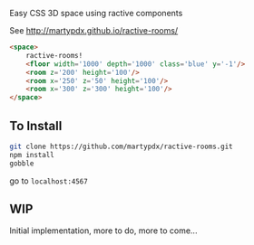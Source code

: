 Easy CSS 3D space using ractive components

See http://martypdx.github.io/ractive-rooms/

```html
<space>
	ractive-rooms!
	<floor width='1000' depth='1000' class='blue' y='-1'/>
	<room z='200' height='100'/>
	<room x='250' z='50' height='100'/>
	<room x='300' z='300' height='100'/>
</space>
```

## To Install

```sh
git clone https://github.com/martypdx/ractive-rooms.git
npm install
gobble
```
go to `localhost:4567`

## WIP

Initial implementation, more to do, more to come...
